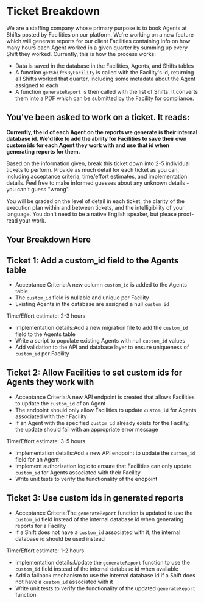 # Ticket Breakdown

We are a staffing company whose primary purpose is to book Agents at Shifts posted by Facilities on our platform. We're working on a new feature which will generate reports for our client Facilities containing info on how many hours each Agent worked in a given quarter by summing up every Shift they worked. Currently, this is how the process works:

- Data is saved in the database in the Facilities, Agents, and Shifts tables
- A function `getShiftsByFacility` is called with the Facility's id, returning all Shifts worked that quarter, including some metadata about the Agent assigned to each
- A function `generateReport` is then called with the list of Shifts. It converts them into a PDF which can be submitted by the Facility for compliance.

## You've been asked to work on a ticket. It reads:

**Currently, the id of each Agent on the reports we generate is their internal database id. We'd like to add the ability for Facilities to save their own custom ids for each Agent they work with and use that id when generating reports for them.**

Based on the information given, break this ticket down into 2-5 individual tickets to perform. Provide as much detail for each ticket as you can, including acceptance criteria, time/effort estimates, and implementation details. Feel free to make informed guesses about any unknown details - you can't guess "wrong".

You will be graded on the level of detail in each ticket, the clarity of the execution plan within and between tickets, and the intelligibility of your language. You don't need to be a native English speaker, but please proof-read your work.

## Your Breakdown Here

## Ticket 1: Add a custom_id field to the Agents table

- Acceptance Criteria:A new column `custom_id` is added to the Agents table
- The `custom_id` field is nullable and unique per Facility
- Existing Agents in the database are assigned a null `custom_id`

Time/Effort estimate: 2-3 hours

- Implementation details:Add a new migration file to add the `custom_id` field to the Agents table
- Write a script to populate existing Agents with null `custom_id` values
- Add validation to the API and database layer to ensure uniqueness of `custom_id` per Facility

## Ticket 2: Allow Facilities to set custom ids for Agents they work with

- Acceptance Criteria:A new API endpoint is created that allows Facilities to update the `custom_id` of an Agent
- The endpoint should only allow Facilities to update `custom_id` for Agents associated with their Facility
- If an Agent with the specified `custom_id` already exists for the Facility, the update should fail with an appropriate error message

Time/Effort estimate: 3-5 hours

- Implementation details:Add a new API endpoint to update the `custom_id` field for an Agent
- Implement authorization logic to ensure that Facilities can only update `custom_id` for Agents associated with their Facility
- Write unit tests to verify the functionality of the endpoint

## Ticket 3: Use custom ids in generated reports

- Acceptance Criteria:The `generateReport` function is updated to use the `custom_id` field instead of the internal database id when generating reports for a Facility
- If a Shift does not have a `custom_id` associated with it, the internal database id should be used instead

Time/Effort estimate: 1-2 hours

- Implementation details:Update the `generateReport` function to use the `custom_id` field instead of the internal database id when available
- Add a fallback mechanism to use the internal database id if a Shift does not have a `custom_id` associated with it
- Write unit tests to verify the functionality of the updated `generateReport` function
